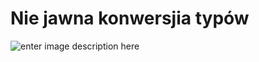 # Nie jawna konwersjia typów

![enter image description here](https://cdn.discordapp.com/attachments/674964991853592586/930195146555924530/konwersja.png)